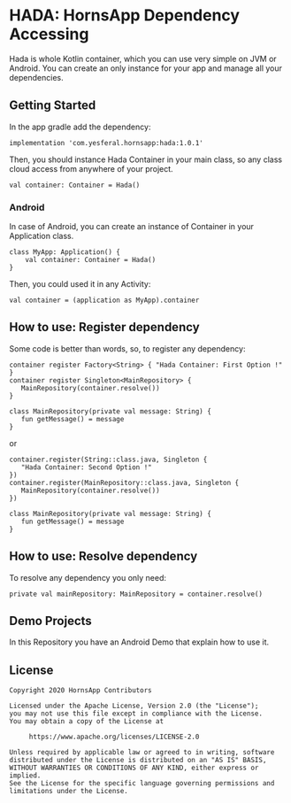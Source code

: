 # HADA: HornsApp Dependency Accessing
Hada is whole Kotlin container, which you can use very simple on JVM or Android. You can create an only instance for your app and manage all your dependencies.   

## Getting Started
In the app gradle add the dependency:

```
implementation 'com.yesferal.hornsapp:hada:1.0.1'
```

Then, you should instance Hada Container in your main class, so any class cloud access from anywhere of your project.

```
val container: Container = Hada()
```

### Android
In case of Android, you can create an instance of Container in your Application class.

```
class MyApp: Application() {
    val container: Container = Hada()
}
```

Then, you could used it in any Activity:

```
val container = (application as MyApp).container
```

## How to use: Register dependency
 Some code is better than words, so, to register any dependency:

 ```
 container register Factory<String> { "Hada Container: First Option !" }
 container register Singleton<MainRepository> {
    MainRepository(container.resolve())
 }

 class MainRepository(private val message: String) {
    fun getMessage() = message
 }
 ```

 or

 ```
 container.register(String::class.java, Singleton {
    "Hada Container: Second Option !"
 })
 container.register(MainRepository::class.java, Singleton {
    MainRepository(container.resolve())
 })

 class MainRepository(private val message: String) {
    fun getMessage() = message
 }
 ```

 ## How to use: Resolve dependency
 To resolve any dependency you only need:

 ```
 private val mainRepository: MainRepository = container.resolve()
 ```

 ## Demo Projects
 In this Repository you have an Android Demo that explain how to use it.

 ## License
 ```
 Copyright 2020 HornsApp Contributors

 Licensed under the Apache License, Version 2.0 (the "License");
 you may not use this file except in compliance with the License.
 You may obtain a copy of the License at

      https://www.apache.org/licenses/LICENSE-2.0

 Unless required by applicable law or agreed to in writing, software
 distributed under the License is distributed on an "AS IS" BASIS,
 WITHOUT WARRANTIES OR CONDITIONS OF ANY KIND, either express or implied.
 See the License for the specific language governing permissions and
 limitations under the License.
 ```
